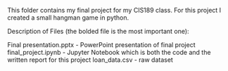This folder contains my final project for my CIS189 class. For this project I created a small hangman game in python.

Description of Files (the bolded file is the most important one):

Final presentation.pptx - PowerPoint presentation of final project
final_project.ipynb - Jupyter Notebook which is both the code and the written report for this project
loan_data.csv - raw dataset

